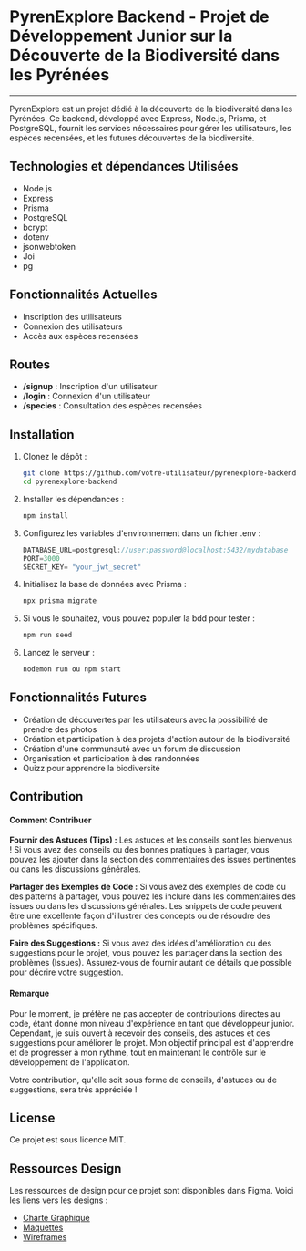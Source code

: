 # PyrenExplore Backend - Projet de Développement Junior sur la Découverte de la Biodiversité dans les Pyrénées
***

PyrenExplore est un projet dédié à la découverte de la biodiversité dans les Pyrénées. Ce backend, développé avec Express, Node.js, Prisma, et PostgreSQL, fournit les services nécessaires pour gérer les utilisateurs, les espèces recensées, et les futures découvertes de la biodiversité.

## Technologies et dépendances Utilisées 

- Node.js
- Express
- Prisma
- PostgreSQL
- bcrypt
- dotenv
- jsonwebtoken
- Joi
- pg

## Fonctionnalités Actuelles

- Inscription des utilisateurs
- Connexion des utilisateurs
- Accès aux espèces recensées

## Routes

- **/signup** : Inscription d'un utilisateur
- **/login** : Connexion d'un utilisateur
- **/species** : Consultation des espèces recensées

## Installation

1. Clonez le dépôt :
   ``` sh
   git clone https://github.com/votre-utilisateur/pyrenexplore-backend.git
   cd pyrenexplore-backend
   
2. Installer les dépendances : 
   ``` sh
   npm install
3. Configurez les variables d'environnement dans un fichier .env  : 
   ``` js
   DATABASE_URL=postgresql://user:password@localhost:5432/mydatabase
   PORT=3000
   SECRET_KEY= "your_jwt_secret"
4. Initialisez la base de données avec Prisma :
   ``` sh
   npx prisma migrate
5. Si vous le souhaitez, vous pouvez populer la bdd pour tester : 
   ``` sh
   npm run seed
6. Lancez le serveur :
   ``` sh
   nodemon run ou npm start

## Fonctionnalités Futures
- Création de découvertes par les utilisateurs avec la possibilité de prendre des photos
- Création et participation à des projets d'action autour de la biodiversité
- Création d'une communauté avec un forum de discussion
- Organisation et participation à des randonnées
- Quizz pour apprendre la biodiversité

## Contribution
#### Comment Contribuer 
**Fournir des Astuces (Tips) :** Les astuces et les conseils sont les bienvenus ! Si vous avez des conseils ou des bonnes pratiques à partager, vous pouvez les ajouter dans la section des commentaires des issues pertinentes ou dans les discussions générales.

**Partager des Exemples de Code :** Si vous avez des exemples de code ou des patterns à partager, vous pouvez les inclure dans les commentaires des issues ou dans les discussions générales. Les snippets de code peuvent être une excellente façon d'illustrer des concepts ou de résoudre des problèmes spécifiques.

**Faire des Suggestions :** Si vous avez des idées d'amélioration ou des suggestions pour le projet, vous pouvez les partager dans la section des problèmes (Issues). Assurez-vous de fournir autant de détails que possible pour décrire votre suggestion.

#### Remarque 
Pour le moment, je préfère ne pas accepter de contributions directes au code, étant donné mon niveau d'expérience en tant que développeur junior. Cependant, je suis ouvert à recevoir des conseils, des astuces et des suggestions pour améliorer le projet. Mon objectif principal est d'apprendre et de progresser à mon rythme, tout en maintenant le contrôle sur le développement de l'application.

Votre contribution, qu'elle soit sous forme de conseils, d'astuces ou de suggestions, sera très appréciée !

## License
Ce projet est sous licence MIT.

## Ressources Design

Les ressources de design pour ce projet sont disponibles dans Figma. Voici les liens vers les designs :

- [Charte Graphique](https://www.figma.com/design/plXFNiyaj7X5HhapRf4aQ2/PyrenExplore?node-id=150-701&t=Ba0QkOA5bNpfdSUb-1)
- [Maquettes](https://www.figma.com/design/plXFNiyaj7X5HhapRf4aQ2/PyrenExplore?node-id=149-700&t=Ba0QkOA5bNpfdSUb-1)
- [Wireframes](https://www.figma.com/design/plXFNiyaj7X5HhapRf4aQ2/PyrenExplore?node-id=26-326&t=Ba0QkOA5bNpfdSUb-1)



